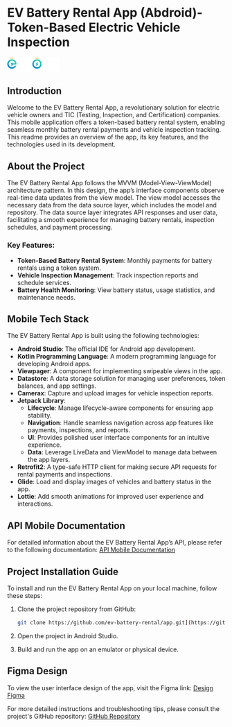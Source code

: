 # EV Battery Rental App (Abdroid)- Token-Based Electric Vehicle Inspection

<img src="motion_logo.png" width="120">

## Introduction
Welcome to the EV Battery Rental App, a revolutionary solution for electric vehicle owners and TIC (Testing, Inspection, and Certification) companies. This mobile application offers a token-based battery rental system, enabling seamless monthly battery rental payments and vehicle inspection tracking. This readme provides an overview of the app, its key features, and the technologies used in its development.

## About the Project
The EV Battery Rental App follows the MVVM (Model-View-ViewModel) architecture pattern. In this design, the app’s interface components observe real-time data updates from the view model. The view model accesses the necessary data from the data source layer, which includes the model and repository. The data source layer integrates API responses and user data, facilitating a smooth experience for managing battery rentals, inspection schedules, and payment processing.

### Key Features:
- **Token-Based Battery Rental System**: Monthly payments for battery rentals using a token system.
- **Vehicle Inspection Management**: Track inspection reports and schedule services.
- **Battery Health Monitoring**: View battery status, usage statistics, and maintenance needs.

## Mobile Tech Stack
The EV Battery Rental App is built using the following technologies:

- **Android Studio**: The official IDE for Android app development.
- **Kotlin Programming Language**: A modern programming language for developing Android apps.
- **Viewpager**: A component for implementing swipeable views in the app.
- **Datastore**: A data storage solution for managing user preferences, token balances, and app settings.
- **Camerax**: Capture and upload images for vehicle inspection reports.
- **Jetpack Library**:
  - **Lifecycle**: Manage lifecycle-aware components for ensuring app stability.
  - **Navigation**: Handle seamless navigation across app features like payments, inspections, and reports.
  - **UI**: Provides polished user interface components for an intuitive experience.
  - **Data**: Leverage LiveData and ViewModel to manage data between the app layers.
- **Retrofit2**: A type-safe HTTP client for making secure API requests for rental payments and inspections.
- **Glide**: Load and display images of vehicles and battery status in the app.
- **Lottie**: Add smooth animations for improved user experience and interactions.

## API Mobile Documentation
For detailed information about the EV Battery Rental App’s API, please refer to the following documentation:
[API Mobile Documentation](https://ev-battery-rental.example.com/api-docs/)

## Project Installation Guide
To install and run the EV Battery Rental App on your local machine, follow these steps:

1. Clone the project repository from GitHub:
    ```bash
    git clone https://github.com/ev-battery-rental/app.git](https://github.com/Elvora-Battery/elvora-android.git
    ```
2. Open the project in Android Studio.

3. Build and run the app on an emulator or physical device.

## Figma Design
To view the user interface design of the app, visit the Figma link:
[Design Figma](https://www.figma.com/design/06SKO0CKh4mTS8fNjEpuZ0/Elvora?node-id=26-137&node-type=canvas&t=oZ88mviCKCZ7HFMT-0)

For more detailed instructions and troubleshooting tips, please consult the project's GitHub repository:
[GitHub Repository](https://github.com/Elvora-Battery)
